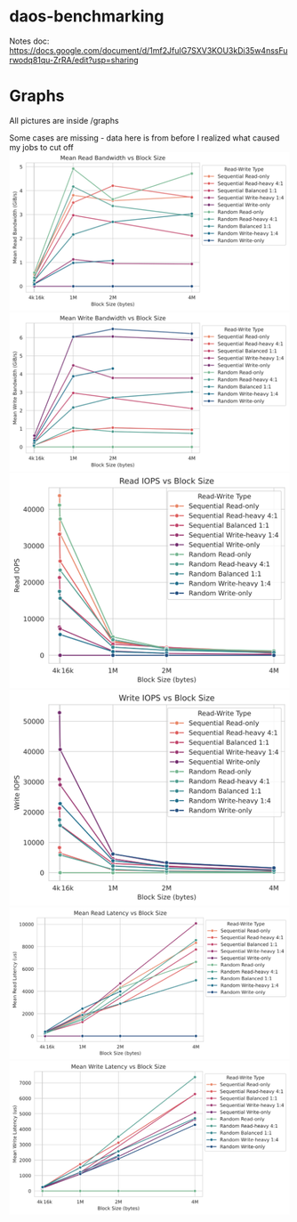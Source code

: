 # daos-benchmarking
Notes doc: https://docs.google.com/document/d/1mf2JfuIG7SXV3KOU3kDi35w4nssFurwodq81qu-ZrRA/edit?usp=sharing 

# Graphs
All pictures are inside /graphs

Some cases are missing - data here is from before I realized what caused my jobs to cut off
![Mean Read BW vs BS](graphs/read_bw_mean_gb-bs.svg)
![Mean Write BW vs BS](graphs/write_bw_mean_gb-bs.svg)
![Read IOPS vs BS](graphs/read_iops-bs.svg)
![Write IOPS vs BS](graphs/write_iops-bs.svg)
![Mean Read Latency](graphs/read_lat_mean_us-bs.svg)
![Mean Write Latency](graphs/write_lat_mean_us-bs.svg)
